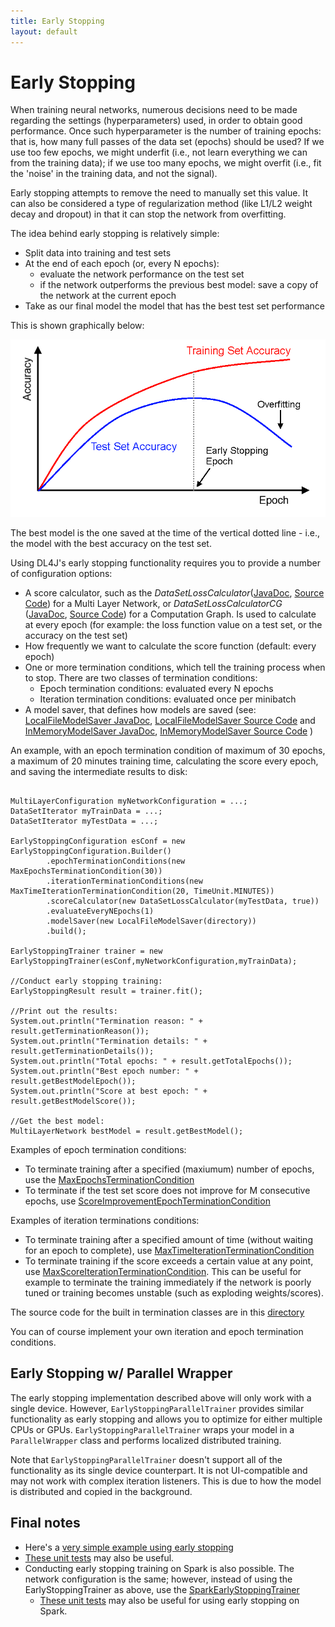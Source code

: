 ```yaml
---
title: Early Stopping
layout: default
---
```


# Early Stopping

When training neural networks, numerous decisions need to be made regarding the settings (hyperparameters) used, in order to obtain good performance. Once such hyperparameter is the number of training epochs: that is, how many full passes of the data set (epochs) should be used? If we use too few epochs, we might underfit (i.e., not learn everything we can from the training data); if we use too many epochs, we might overfit (i.e., fit the 'noise' in the training data, and not the signal).

Early stopping attempts to remove the need to manually set this value. It can also be considered a type of regularization method (like L1/L2 weight decay and dropout) in that it can stop the network from overfitting.

The idea behind early stopping is relatively simple:

* Split data into training and test sets
* At the end of each epoch (or, every N epochs):
  * evaluate the network performance on the test set
  * if the network outperforms the previous best model: save a copy of the network at the current epoch
* Take as our final model the model that has the best test set performance


This is shown graphically below:

![Early Stopping](./img/earlystopping.png)

The best model is the one saved at the time of the vertical dotted line - i.e., the model with the best accuracy on the test set.


Using DL4J's early stopping functionality requires you to provide a number of configuration options:

* A score calculator, such as the *DataSetLossCalculator*([JavaDoc](https://deeplearning4j.org/doc/org/deeplearning4j/earlystopping/scorecalc/DataSetLossCalculator.html), [Source Code](https://github.com/deeplearning4j/deeplearning4j/blob/c152293ef8d1094c281f5375ded61ff5f8eb6587/deeplearning4j-core/src/main/java/org/deeplearning4j/earlystopping/scorecalc/DataSetLossCalculator.java)) for a Multi Layer Network, or *DataSetLossCalculatorCG* ([JavaDoc](https://deeplearning4j.org/doc/org/deeplearning4j/earlystopping/scorecalc/DataSetLossCalculatorCG.html), [Source Code](https://github.com/deeplearning4j/deeplearning4j/blob/c152293ef8d1094c281f5375ded61ff5f8eb6587/deeplearning4j-core/src/main/java/org/deeplearning4j/earlystopping/scorecalc/DataSetLossCalculatorCG.java)) for a Computation Graph. Is used to calculate at every epoch (for example: the loss function value on a test set, or the accuracy on the test set)
* How frequently we want to calculate the score function (default: every epoch)
* One or more termination conditions, which tell the training process when to stop. There are two classes of termination conditions:
  * Epoch termination conditions: evaluated every N epochs
  * Iteration termination conditions: evaluated once per minibatch
* A model saver, that defines how models are saved (see: [LocalFileModelSaver JavaDoc](https://deeplearning4j.org/doc/org/deeplearning4j/earlystopping/saver/LocalFileModelSaver.html), [LocalFileModelSaver Source Code](https://github.com/deeplearning4j/deeplearning4j/blob/c152293ef8d1094c281f5375ded61ff5f8eb6587/deeplearning4j-core/src/main/java/org/deeplearning4j/earlystopping/saver/LocalFileModelSaver.java)  and [InMemoryModelSaver JavaDoc](https://deeplearning4j.org/doc/org/deeplearning4j/earlystopping/saver/InMemoryModelSaver.html), [InMemoryModelSaver Source Code](https://github.com/deeplearning4j/deeplearning4j/blob/c152293ef8d1094c281f5375ded61ff5f8eb6587/deeplearning4j-core/src/main/java/org/deeplearning4j/earlystopping/saver/InMemoryModelSaver.java) )

An example, with an epoch termination condition of maximum of 30 epochs, a maximum of 20 minutes training time, calculating the score every epoch, and saving the intermediate results to disk:

```

MultiLayerConfiguration myNetworkConfiguration = ...;
DataSetIterator myTrainData = ...;
DataSetIterator myTestData = ...;

EarlyStoppingConfiguration esConf = new EarlyStoppingConfiguration.Builder()
		.epochTerminationConditions(new MaxEpochsTerminationCondition(30))
		.iterationTerminationConditions(new MaxTimeIterationTerminationCondition(20, TimeUnit.MINUTES))
		.scoreCalculator(new DataSetLossCalculator(myTestData, true))
        .evaluateEveryNEpochs(1)
		.modelSaver(new LocalFileModelSaver(directory))
		.build();

EarlyStoppingTrainer trainer = new EarlyStoppingTrainer(esConf,myNetworkConfiguration,myTrainData);

//Conduct early stopping training:
EarlyStoppingResult result = trainer.fit();

//Print out the results:
System.out.println("Termination reason: " + result.getTerminationReason());
System.out.println("Termination details: " + result.getTerminationDetails());
System.out.println("Total epochs: " + result.getTotalEpochs());
System.out.println("Best epoch number: " + result.getBestModelEpoch());
System.out.println("Score at best epoch: " + result.getBestModelScore());

//Get the best model:
MultiLayerNetwork bestModel = result.getBestModel();

```




Examples of epoch termination conditions:

* To terminate training after a specified (maxiumum) number of epochs, use the [MaxEpochsTerminationCondition](https://deeplearning4j.org/doc/org/deeplearning4j/earlystopping/termination/MaxEpochsTerminationCondition.html)
* To terminate if the test set score does not improve for M consecutive epochs, use [ScoreImprovementEpochTerminationCondition](https://deeplearning4j.org/doc/org/deeplearning4j/earlystopping/termination/ScoreImprovementEpochTerminationCondition.html)

Examples of iteration terminations conditions:

* To terminate training after a specified amount of time (without waiting for an epoch to complete),  use [MaxTimeIterationTerminationCondition](https://github.com/deeplearning4j/deeplearning4j/blob/master/deeplearning4j-core/src/main/java/org/deeplearning4j/earlystopping/termination/MaxTimeIterationTerminationCondition.java)
* To terminate training if the score exceeds a certain value at any point, use [MaxScoreIterationTerminationCondition](https://github.com/deeplearning4j/deeplearning4j/blob/c152293ef8d1094c281f5375ded61ff5f8eb6587/deeplearning4j-core/src/main/java/org/deeplearning4j/earlystopping/termination/MaxScoreIterationTerminationCondition.java). This can be useful for example to terminate the training immediately if the network is poorly tuned or training becomes unstable (such as exploding weights/scores).

The source code for the built in termination classes are in this [directory](https://github.com/deeplearning4j/deeplearning4j/tree/c152293ef8d1094c281f5375ded61ff5f8eb6587/deeplearning4j-core/src/main/java/org/deeplearning4j/earlystopping/termination)

You can of course implement your own iteration and epoch termination conditions.

## Early Stopping w/ Parallel Wrapper

The early stopping implementation described above will only work with a single device. However, `EarlyStoppingParallelTrainer` provides similar functionality as early stopping and allows you to optimize for either multiple CPUs or GPUs. `EarlyStoppingParallelTrainer` wraps your model in a `ParallelWrapper` class and performs localized distributed training.

Note that `EarlyStoppingParallelTrainer` doesn't support all of the functionality as its single device counterpart. It is not UI-compatible and may not work with complex iteration listeners. This is due to how the model is distributed and copied in the background.


## Final notes

* Here's a [very simple example using early stopping](https://github.com/deeplearning4j/dl4j-examples/blob/master/dl4j-examples/src/main/java/org/deeplearning4j/examples/misc/earlystopping/EarlyStoppingMNIST.java)
* [These unit tests](https://github.com/deeplearning4j/deeplearning4j/blob/master/deeplearning4j-core/src/test/java/org/deeplearning4j/earlystopping/TestEarlyStopping.java) may also be useful.
* Conducting early stopping training on Spark is also possible. The network configuration is the same; however, instead of using the EarlyStoppingTrainer as above, use the [SparkEarlyStoppingTrainer](https://github.com/deeplearning4j/deeplearning4j/blob/master/deeplearning4j-scaleout/spark/dl4j-spark/src/main/java/org/deeplearning4j/spark/earlystopping/SparkEarlyStoppingTrainer.java)
  *  [These unit tests](https://github.com/deeplearning4j/deeplearning4j/blob/master/deeplearning4j-scaleout/spark/dl4j-spark/src/test/java/org/deeplearning4j/spark/TestEarlyStoppingSpark.java) may also be useful for using early stopping on Spark.
